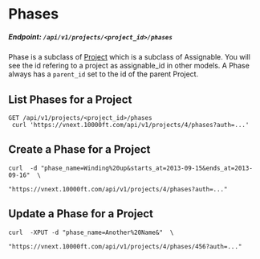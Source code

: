 # Phases

##### Endpoint: `/api/v1/projects/<project_id>/phases`

Phase is a subclass of [Project](projects) which is a subclass of Assignable. You will see the id refering to a project as assignable_id in other models. A Phase always has a `parent_id` set to the id of the parent Project.

## List Phases for a Project

```
GET /api/v1/projects/<project_id>/phases
 curl 'https://vnext.10000ft.com/api/v1/projects/4/phases?auth=...'
```

## Create a Phase for a Project

```
curl  -d "phase_name=Winding%20up&starts_at=2013-09-15&ends_at=2013-09-16"  \
                         "https://vnext.10000ft.com/api/v1/projects/4/phases?auth=..."
```

## Update a Phase for a Project

```
curl  -XPUT -d "phase_name=Another%20Name&"  \
                         "https://vnext.10000ft.com/api/v1/projects/4/phases/456?auth=..."
```
